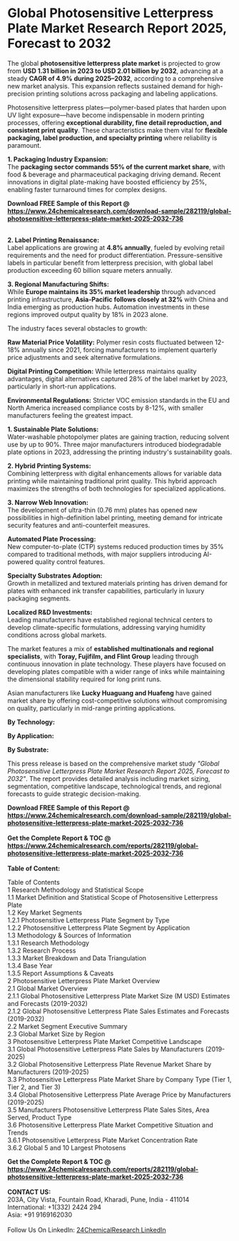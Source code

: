<h1>Global Photosensitive Letterpress Plate Market Research Report 2025, Forecast to 2032</h1><p>The global <strong>photosensitive letterpress plate market</strong> is projected to grow from <strong>USD 1.31 billion in 2023 to USD 2.01 billion by 2032</strong>, advancing at a steady <strong>CAGR of 4.9% during 2025–2032</strong>, according to a comprehensive new market analysis. This expansion reflects sustained demand for high-precision printing solutions across packaging and labeling applications.</p><p>Photosensitive letterpress plates—polymer-based plates that harden upon UV light exposure—have become indispensable in modern printing processes, offering <strong>exceptional durability, fine detail reproduction, and consistent print quality</strong>. These characteristics make them vital for <strong>flexible packaging, label production, and specialty printing</strong> where reliability is paramount.</p><p><strong>1. Packaging Industry Expansion:</strong><br>
The <strong>packaging sector commands 55% of the current market share</strong>, with food &amp; beverage and pharmaceutical packaging driving demand. Recent innovations in digital plate-making have boosted efficiency by 25%, enabling faster turnaround times for complex designs.</p><div><b>Download FREE Sample of this Report @ 
            <a href="https://www.24chemicalresearch.com/download-sample/282119/global-photosensitive-letterpress-plate-market-2025-2032-736">
            https://www.24chemicalresearch.com/download-sample/282119/global-photosensitive-letterpress-plate-market-2025-2032-736</a></b></div><br><p><strong>2. Label Printing Renaissance:</strong><br>
Label applications are growing at <strong>4.8% annually</strong>, fueled by evolving retail requirements and the need for product differentiation. Pressure-sensitive labels in particular benefit from letterpress precision, with global label production exceeding 60 billion square meters annually.</p><p><strong>3. Regional Manufacturing Shifts:</strong><br>
While <strong>Europe maintains its 35% market leadership</strong> through advanced printing infrastructure, <strong>Asia-Pacific follows closely at 32%</strong> with China and India emerging as production hubs. Automation investments in these regions improved output quality by 18% in 2023 alone.</p><p>The industry faces several obstacles to growth:</p><p><strong>Raw Material Price Volatility:</strong> Polymer resin costs fluctuated between 12-18% annually since 2021, forcing manufacturers to implement quarterly price adjustments and seek alternative formulations.</p><p><strong>Digital Printing Competition:</strong> While letterpress maintains quality advantages, digital alternatives captured 28% of the label market by 2023, particularly in short-run applications.</p><p><strong>Environmental Regulations:</strong> Stricter VOC emission standards in the EU and North America increased compliance costs by 8-12%, with smaller manufacturers feeling the greatest impact.</p><p><strong>1. Sustainable Plate Solutions:</strong><br>
Water-washable photopolymer plates are gaining traction, reducing solvent use by up to 90%. Three major manufacturers introduced biodegradable plate options in 2023, addressing the printing industry's sustainability goals.</p><p><strong>2. Hybrid Printing Systems:</strong><br>
Combining letterpress with digital enhancements allows for variable data printing while maintaining traditional print quality. This hybrid approach maximizes the strengths of both technologies for specialized applications.</p><p><strong>3. Narrow Web Innovation:</strong><br>
The development of ultra-thin (0.76 mm) plates has opened new possibilities in high-definition label printing, meeting demand for intricate security features and anti-counterfeit measures.</p><p><strong>Automated Plate Processing:</strong><br>
	New computer-to-plate (CTP) systems reduced production times by 35% compared to traditional methods, with major suppliers introducing AI-powered quality control features.</p><p><strong>Specialty Substrates Adoption:</strong><br>
	Growth in metallized and textured materials printing has driven demand for plates with enhanced ink transfer capabilities, particularly in luxury packaging segments.</p><p><strong>Localized R&amp;D Investments:</strong><br>
	Leading manufacturers have established regional technical centers to develop climate-specific formulations, addressing varying humidity conditions across global markets.</p><p>The market features a mix of <strong>established multinationals and regional specialists</strong>, with <strong>Toray, Fujifilm, and Flint Group</strong> leading through continuous innovation in plate technology. These players have focused on developing plates compatible with a wider range of inks while maintaining the dimensional stability required for long print runs.</p><p>Asian manufacturers like <strong>Lucky Huaguang and Huafeng</strong> have gained market share by offering cost-competitive solutions without compromising on quality, particularly in mid-range printing applications.</p><p><strong>By Technology:</strong></p><p><strong>By Application:</strong></p><p><strong>By Substrate:</strong></p><p>This press release is based on the comprehensive market study <em>"Global Photosensitive Letterpress Plate Market Research Report 2025, Forecast to 2032"</em>. The report provides detailed analysis including market sizing, segmentation, competitive landscape, technological trends, and regional forecasts to guide strategic decision-making.</p><div><b>Download FREE Sample of this Report @ 
            <a href="https://www.24chemicalresearch.com/download-sample/282119/global-photosensitive-letterpress-plate-market-2025-2032-736">
            https://www.24chemicalresearch.com/download-sample/282119/global-photosensitive-letterpress-plate-market-2025-2032-736</a></b></div><br><div><b>Get the Complete Report & TOC @ 
            <a href="https://www.24chemicalresearch.com/reports/282119/global-photosensitive-letterpress-plate-market-2025-2032-736">
            https://www.24chemicalresearch.com/reports/282119/global-photosensitive-letterpress-plate-market-2025-2032-736</a></b></div><br>
            <b>Table of Content:</b><p>Table of Contents<br />
1 Research Methodology and Statistical Scope<br />
1.1 Market Definition and Statistical Scope of Photosensitive Letterpress Plate<br />
1.2 Key Market Segments<br />
1.2.1 Photosensitive Letterpress Plate Segment by Type<br />
1.2.2 Photosensitive Letterpress Plate Segment by Application<br />
1.3 Methodology & Sources of Information<br />
1.3.1 Research Methodology<br />
1.3.2 Research Process<br />
1.3.3 Market Breakdown and Data Triangulation<br />
1.3.4 Base Year<br />
1.3.5 Report Assumptions & Caveats<br />
2 Photosensitive Letterpress Plate Market Overview<br />
2.1 Global Market Overview<br />
2.1.1 Global Photosensitive Letterpress Plate Market Size (M USD) Estimates and Forecasts (2019-2032)<br />
2.1.2 Global Photosensitive Letterpress Plate Sales Estimates and Forecasts (2019-2032)<br />
2.2 Market Segment Executive Summary<br />
2.3 Global Market Size by Region<br />
3 Photosensitive Letterpress Plate Market Competitive Landscape<br />
3.1 Global Photosensitive Letterpress Plate Sales by Manufacturers (2019-2025)<br />
3.2 Global Photosensitive Letterpress Plate Revenue Market Share by Manufacturers (2019-2025)<br />
3.3 Photosensitive Letterpress Plate Market Share by Company Type (Tier 1, Tier 2, and Tier 3)<br />
3.4 Global Photosensitive Letterpress Plate Average Price by Manufacturers (2019-2025)<br />
3.5 Manufacturers Photosensitive Letterpress Plate Sales Sites, Area Served, Product Type<br />
3.6 Photosensitive Letterpress Plate Market Competitive Situation and Trends<br />
3.6.1 Photosensitive Letterpress Plate Market Concentration Rate<br />
3.6.2 Global 5 and 10 Largest Photosens</p><div><b>Get the Complete Report & TOC @ 
            <a href="https://www.24chemicalresearch.com/reports/282119/global-photosensitive-letterpress-plate-market-2025-2032-736">
            https://www.24chemicalresearch.com/reports/282119/global-photosensitive-letterpress-plate-market-2025-2032-736</a></b></div><br><b>CONTACT US:</b><br>
            203A, City Vista, Fountain Road, Kharadi, Pune, India - 411014<br>
            International: +1(332) 2424 294<br>
            Asia: +91 9169162030 <br><br>
            Follow Us On LinkedIn: <a href="https://www.linkedin.com/company/24chemicalresearch/">24ChemicalResearch LinkedIn</a>